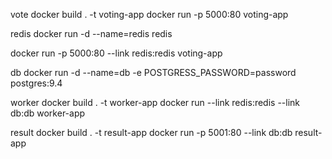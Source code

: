 vote 
    docker build . -t voting-app
    docker run -p 5000:80 voting-app

redis
    docker run -d --name=redis redis

docker run -p 5000:80 --link redis:redis voting-app

db
    docker run -d --name=db -e POSTGRESS_PASSWORD=password postgres:9.4

worker 
    docker build . -t worker-app
    docker run --link redis:redis --link db:db worker-app

result
    docker build . -t result-app
    docker run -p 5001:80 --link db:db result-app